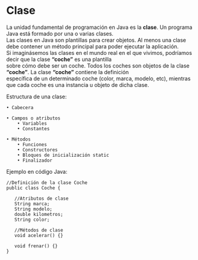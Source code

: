 # Clase
La unidad fundamental de programación en Java es la **clase**. Un programa Java está formado por una o varias clases.  
Las clases en Java son plantillas para crear objetos. Al menos una clase debe contener un método principal para poder ejecutar la aplicación.  
Si imaginásemos las clases en el mundo real en el que vivimos, podríamos decir que la clase **“coche”** es una plantilla  
sobre cómo debe ser un coche. Todos los coches son objetos de la clase **“coche”**. La clase **“coche”** contiene la definición  
específica de un determinado coche (color, marca, modelo, etc), mientras que cada coche es una instancia u objeto de dicha clase.

Estructura de una clase:

    • Cabecera
    
    • Campos o atributos
        • Variables
        • Constantes
        
    • Métodos
        • Funciones
        • Constructores
        • Bloques de inicialización static
        • Finalizador
        
Ejemplo en código Java:
        
```
//Definición de la clase Coche
public class Coche { 

   //Atributos de clase
   String marca;
   String modelo;
   double kilometros;
   String color;

   //Métodos de clase
   void acelerar() {}

   void frenar() {}
}
```
